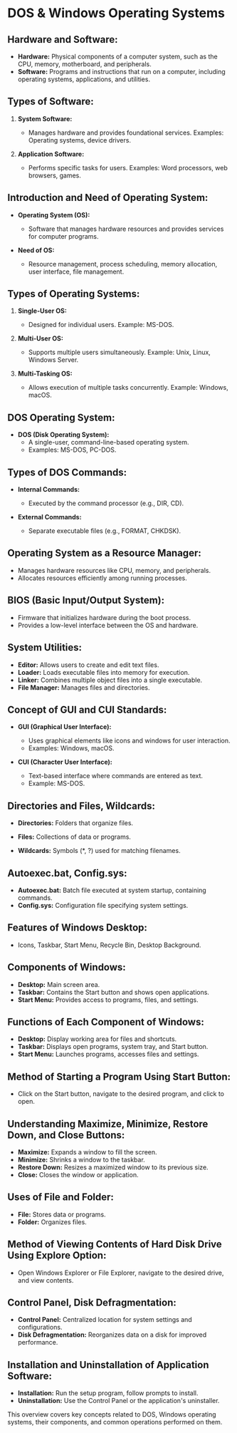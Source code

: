 # **DOS & Windows Operating Systems**

## Hardware and Software:

- **Hardware:** Physical components of a computer system, such as the CPU, memory, motherboard, and peripherals.
- **Software:** Programs and instructions that run on a computer, including operating systems, applications, and utilities.

## Types of Software:

1. **System Software:**
   - Manages hardware and provides foundational services. Examples: Operating systems, device drivers.

2. **Application Software:**
   - Performs specific tasks for users. Examples: Word processors, web browsers, games.

## Introduction and Need of Operating System:

- **Operating System (OS):**
  - Software that manages hardware resources and provides services for computer programs.

- **Need of OS:**
  - Resource management, process scheduling, memory allocation, user interface, file management.

## Types of Operating Systems:

1. **Single-User OS:**
   - Designed for individual users. Example: MS-DOS.

2. **Multi-User OS:**
   - Supports multiple users simultaneously. Example: Unix, Linux, Windows Server.

3. **Multi-Tasking OS:**
   - Allows execution of multiple tasks concurrently. Example: Windows, macOS.

## DOS Operating System:

- **DOS (Disk Operating System):**
  - A single-user, command-line-based operating system.
  - Examples: MS-DOS, PC-DOS.

## Types of DOS Commands:

- **Internal Commands:**
  - Executed by the command processor (e.g., DIR, CD).

- **External Commands:**
  - Separate executable files (e.g., FORMAT, CHKDSK).

## Operating System as a Resource Manager:

- Manages hardware resources like CPU, memory, and peripherals.
- Allocates resources efficiently among running processes.

## BIOS (Basic Input/Output System):

- Firmware that initializes hardware during the boot process.
- Provides a low-level interface between the OS and hardware.

## System Utilities:

- **Editor:** Allows users to create and edit text files.
- **Loader:** Loads executable files into memory for execution.
- **Linker:** Combines multiple object files into a single executable.
- **File Manager:** Manages files and directories.

## Concept of GUI and CUI Standards:

- **GUI (Graphical User Interface):**
  - Uses graphical elements like icons and windows for user interaction.
  - Examples: Windows, macOS.

- **CUI (Character User Interface):**
  - Text-based interface where commands are entered as text.
  - Example: MS-DOS.

## Directories and Files, Wildcards:

- **Directories:** Folders that organize files.
- **Files:** Collections of data or programs.

- **Wildcards:** Symbols (*, ?) used for matching filenames.

## Autoexec.bat, Config.sys:

- **Autoexec.bat:** Batch file executed at system startup, containing commands.
- **Config.sys:** Configuration file specifying system settings.

## Features of Windows Desktop:

- Icons, Taskbar, Start Menu, Recycle Bin, Desktop Background.

## Components of Windows:

- **Desktop:** Main screen area.
- **Taskbar:** Contains the Start button and shows open applications.
- **Start Menu:** Provides access to programs, files, and settings.

## Functions of Each Component of Windows:

- **Desktop:** Display working area for files and shortcuts.
- **Taskbar:** Displays open programs, system tray, and Start button.
- **Start Menu:** Launches programs, accesses files and settings.

## Method of Starting a Program Using Start Button:

- Click on the Start button, navigate to the desired program, and click to open.

## Understanding Maximize, Minimize, Restore Down, and Close Buttons:

- **Maximize:** Expands a window to fill the screen.
- **Minimize:** Shrinks a window to the taskbar.
- **Restore Down:** Resizes a maximized window to its previous size.
- **Close:** Closes the window or application.

## Uses of File and Folder:

- **File:** Stores data or programs.
- **Folder:** Organizes files.

## Method of Viewing Contents of Hard Disk Drive Using Explore Option:

- Open Windows Explorer or File Explorer, navigate to the desired drive, and view contents.

## Control Panel, Disk Defragmentation:

- **Control Panel:** Centralized location for system settings and configurations.
- **Disk Defragmentation:** Reorganizes data on a disk for improved performance.

## Installation and Uninstallation of Application Software:

- **Installation:** Run the setup program, follow prompts to install.
- **Uninstallation:** Use the Control Panel or the application's uninstaller.

This overview covers key concepts related to DOS, Windows operating systems, their components, and common operations performed on them.
